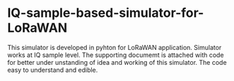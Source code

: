 # IQ-sample-based-simulator-for-LoRaWAN
This simulator is developed in pyhton for LoRaWAN application. Simulator works at IQ sample level.
The supporting documemt is attached with code for better under unstanding of idea and working of this simulator. The code easy to understand and edible.
